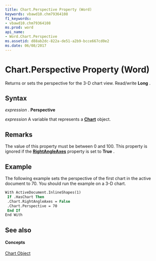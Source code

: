 ```yaml
---
title: Chart.Perspective Property (Word)
keywords: vbawd10.chm79364108
f1_keywords:
- vbawd10.chm79364108
ms.prod: word
api_name:
- Word.Chart.Perspective
ms.assetid: d88ab2dc-822a-de51-a2b9-bcce667cd0e2
ms.date: 06/08/2017
---
```



# Chart.Perspective Property (Word)

Returns or sets the perspective for the 3-D chart view. Read/write  **Long** .


## Syntax

 _expression_ . **Perspective**

 _expression_ A variable that represents a **[Chart](chart-object-word.md)** object.


## Remarks

The value of this property must be between 0 and 100. This property is ignored if the  **[RightAngleAxes](chart-rightangleaxes-property-word.md)** property is set to **True** .


## Example

The following example sets the perspective of the first chart in the active document to 70. You should run the example on a 3-D chart.


```vb
With ActiveDocument.InlineShapes(1) 
 If .HasChart Then 
 .Chart.RightAngleAxes = False 
 .Chart.Perspective = 70 
 End If 
End With
```


## See also


#### Concepts


[Chart Object](chart-object-word.md)

